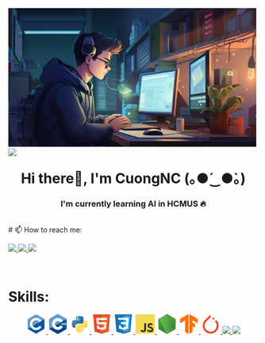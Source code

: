 
<img src="https://github.com/Kuro2003/Kuro2003/blob/89213542252d4c8e86e829806d73a36d51cbed5b/350.png" alt="Random Image" width="500">

<br />
<img align="left" width="300" src="https://github.githubassets.com/images/modules/profile/profile-first-repo.svg">
<h1 align="center"> Hi there👋, I'm CuongNC (｡●́‿●̀｡) </h1>
<p align="center">
  <h3 align="center">I'm currently learning AI in HCMUS 🔥</h3>
</p>

<br />
# 📫 How to reach me:
<p align="left">
  <a href="https://github.com/Kuro2003" alt="Github">
    <img src="https://img.icons8.com/fluent/48/000000/github.png"/>
  </a>
  <a href="https://www.linkedin.com/in/cuongnc03/" alt="LinkedIn">
    <img src="https://img.icons8.com/fluent/48/000000/linkedin.png"/>
  </a>
  <a href="[https://leetcode.com/your-leetcode-username](https://leetcode.com/u/cuonghacknao2003/)/" alt="LeetCode">
    <img src="https://img.icons8.com/external-tal-revivo-color-tal-revivo/48/000000/external-level-up-your-coding-skills-and-quickly-land-a-job-logo-color-tal-revivo.png"/>
  </a>
</p>

<br />

# Skills:

<p align="center">
  <a href="https://www.cprogramming.com/" target="_blank" rel="noreferrer">
      <img src="https://raw.githubusercontent.com/devicons/devicon/master/icons/c/c-original.svg" alt="C" width="40" height="40"/>
  </a>
  <a href="https://www.w3schools.com/cpp/" target="_blank" rel="noreferrer"> <img src="https://raw.githubusercontent.com/devicons/devicon/master/icons/cplusplus/cplusplus-original.svg" alt="cplusplus" width="40" height="40"/> </a>
  <a href="https://www.python.org" target="_blank" rel="noreferrer"> <img src="https://raw.githubusercontent.com/devicons/devicon/master/icons/python/python-original.svg" alt="python" width="40" height="40"/> </a>

  </a>
  <a href="https://www.w3schools.com/html/" target="_blank" rel="noreferrer">
    <img src="https://raw.githubusercontent.com/devicons/devicon/master/icons/html5/html5-original.svg" alt="html" width="40" height="40"/>
  </a>
  <a href="https://www.w3schools.com/css/" target="_blank" rel="noreferrer">
    <img src="https://raw.githubusercontent.com/devicons/devicon/master/icons/css3/css3-original.svg" alt="css" width="40" height="40"/>
  </a>
  <a href="https://www.javascript.com/" target="_blank" rel="noreferrer">
    <img src="https://raw.githubusercontent.com/devicons/devicon/master/icons/javascript/javascript-original.svg" alt="javascript" width="40" height="40"/>
  </a>
  <a href="https://nodejs.org/" target="_blank" rel="noreferrer">
    <img src="https://raw.githubusercontent.com/devicons/devicon/master/icons/nodejs/nodejs-original.svg" alt="nodejs" width="40" height="40"/>
  </a>

  <a href="https://www.tensorflow.org/" target="_blank" rel="noreferrer">
    <img src="https://raw.githubusercontent.com/devicons/devicon/master/icons/tensorflow/tensorflow-original.svg" alt="tensorflow" width="40" height="40"/>
  </a>
  <a href="https://pytorch.org/" target="_blank" rel="noreferrer">
    <img src="https://raw.githubusercontent.com/devicons/devicon/master/icons/pytorch/pytorch-original.svg" alt="pytorch" width="40" height="40"/>
    
  <img src="https://img.icons8.com/color/48/000000/git.png"/>
  <img src="https://img.icons8.com/color/48/000000/github-2.png"/>

</p>
